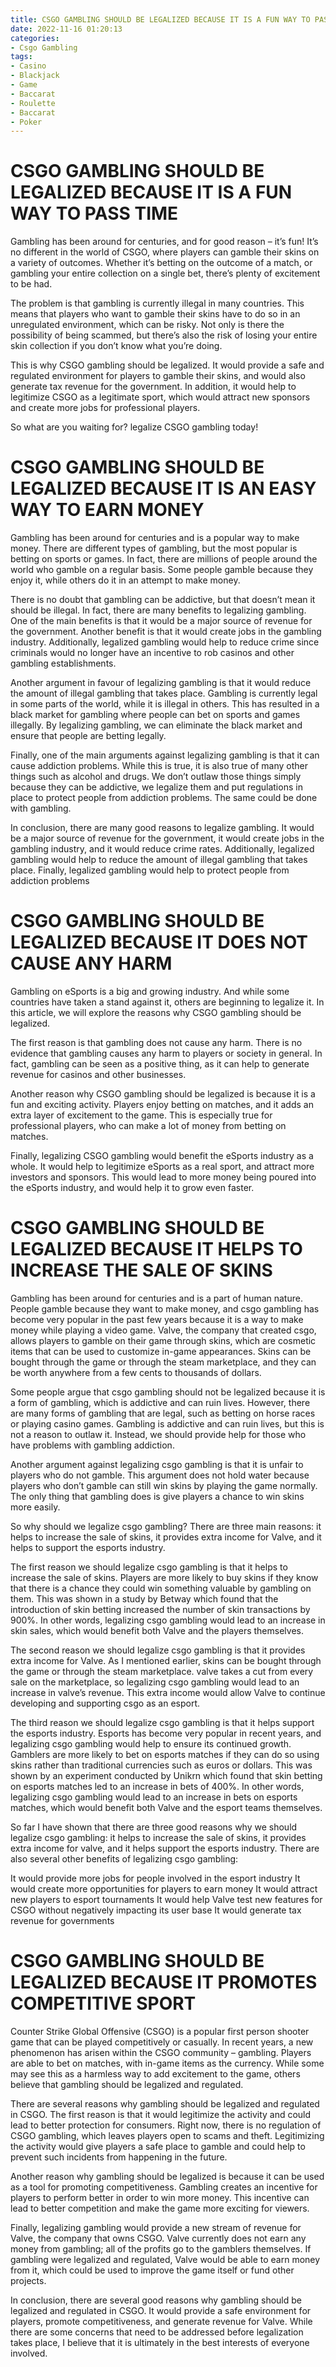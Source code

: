 ```yaml
---
title: CSGO GAMBLING SHOULD BE LEGALIZED BECAUSE IT IS A FUN WAY TO PASS TIME
date: 2022-11-16 01:20:13
categories:
- Csgo Gambling
tags:
- Casino
- Blackjack
- Game
- Baccarat
- Roulette
- Baccarat
- Poker
---
```



#  CSGO GAMBLING SHOULD BE LEGALIZED BECAUSE IT IS A FUN WAY TO PASS TIME

Gambling has been around for centuries, and for good reason – it’s fun! It’s no different in the world of CSGO, where players can gamble their skins on a variety of outcomes. Whether it’s betting on the outcome of a match, or gambling your entire collection on a single bet, there’s plenty of excitement to be had.

The problem is that gambling is currently illegal in many countries. This means that players who want to gamble their skins have to do so in an unregulated environment, which can be risky. Not only is there the possibility of being scammed, but there’s also the risk of losing your entire skin collection if you don’t know what you’re doing.

This is why CSGO gambling should be legalized. It would provide a safe and regulated environment for players to gamble their skins, and would also generate tax revenue for the government. In addition, it would help to legitimize CSGO as a legitimate sport, which would attract new sponsors and create more jobs for professional players.

So what are you waiting for? legalize CSGO gambling today!

#  CSGO GAMBLING SHOULD BE LEGALIZED BECAUSE IT IS AN EASY WAY TO EARN MONEY


Gambling has been around for centuries and is a popular way to make money. There are different types of gambling, but the most popular is betting on sports or games. In fact, there are millions of people around the world who gamble on a regular basis. Some people gamble because they enjoy it, while others do it in an attempt to make money.

There is no doubt that gambling can be addictive, but that doesn’t mean it should be illegal. In fact, there are many benefits to legalizing gambling. One of the main benefits is that it would be a major source of revenue for the government. Another benefit is that it would create jobs in the gambling industry. Additionally, legalized gambling would help to reduce crime since criminals would no longer have an incentive to rob casinos and other gambling establishments.

Another argument in favour of legalizing gambling is that it would reduce the amount of illegal gambling that takes place. Gambling is currently legal in some parts of the world, while it is illegal in others. This has resulted in a black market for gambling where people can bet on sports and games illegally. By legalizing gambling, we can eliminate the black market and ensure that people are betting legally.

Finally, one of the main arguments against legalizing gambling is that it can cause addiction problems. While this is true, it is also true of many other things such as alcohol and drugs. We don’t outlaw those things simply because they can be addictive, we legalize them and put regulations in place to protect people from addiction problems. The same could be done with gambling.

In conclusion, there are many good reasons to legalize gambling. It would be a major source of revenue for the government, it would create jobs in the gambling industry, and it would reduce crime rates. Additionally, legalized gambling would help to reduce the amount of illegal gambling that takes place. Finally, legalized gambling would help to protect people from addiction problems

#  CSGO GAMBLING SHOULD BE LEGALIZED BECAUSE IT DOES NOT CAUSE ANY HARM

Gambling on eSports is a big and growing industry. And while some countries have taken a stand against it, others are beginning to legalize it. In this article, we will explore the reasons why CSGO gambling should be legalized.

The first reason is that gambling does not cause any harm. There is no evidence that gambling causes any harm to players or society in general. In fact, gambling can be seen as a positive thing, as it can help to generate revenue for casinos and other businesses.

Another reason why CSGO gambling should be legalized is because it is a fun and exciting activity. Players enjoy betting on matches, and it adds an extra layer of excitement to the game. This is especially true for professional players, who can make a lot of money from betting on matches.

Finally, legalizing CSGO gambling would benefit the eSports industry as a whole. It would help to legitimize eSports as a real sport, and attract more investors and sponsors. This would lead to more money being poured into the eSports industry, and would help it to grow even faster.

#  CSGO GAMBLING SHOULD BE LEGALIZED BECAUSE IT HELPS TO INCREASE THE SALE OF SKINS

Gambling has been around for centuries and is a part of human nature. People gamble because they want to make money, and csgo gambling has become very popular in the past few years because it is a way to make money while playing a video game. Valve, the company that created csgo, allows players to gamble on their game through skins, which are cosmetic items that can be used to customize in-game appearances. Skins can be bought through the game or through the steam marketplace, and they can be worth anywhere from a few cents to thousands of dollars.

Some people argue that csgo gambling should not be legalized because it is a form of gambling, which is addictive and can ruin lives. However, there are many forms of gambling that are legal, such as betting on horse races or playing casino games. Gambling is addictive and can ruin lives, but this is not a reason to outlaw it. Instead, we should provide help for those who have problems with gambling addiction.

Another argument against legalizing csgo gambling is that it is unfair to players who do not gamble. This argument does not hold water because players who don’t gamble can still win skins by playing the game normally. The only thing that gambling does is give players a chance to win skins more easily.

So why should we legalize csgo gambling? There are three main reasons: it helps to increase the sale of skins, it provides extra income for Valve, and it helps to support the esports industry.

The first reason we should legalize csgo gambling is that it helps to increase the sale of skins. Players are more likely to buy skins if they know that there is a chance they could win something valuable by gambling on them. This was shown in a study by Betway which found that the introduction of skin betting increased the number of skin transactions by 900%. In other words, legalizing csgo gambling would lead to an increase in skin sales, which would benefit both Valve and the players themselves.

The second reason we should legalize csgo gambling is that it provides extra income for Valve. As I mentioned earlier, skins can be bought through the game or through the steam marketplace. valve takes a cut from every sale on the marketplace, so legalizing csgo gambling would lead to an increase in valve’s revenue. This extra income would allow Valve to continue developing and supporting csgo as an esport.

The third reason we should legalize csgo gambling is that it helps support the esports industry. Esports has become very popular in recent years, and legalizing csgo gambling would help to ensure its continued growth. Gamblers are more likely to bet on esports matches if they can do so using skins rather than traditional currencies such as euros or dollars. This was shown by an experiment conducted by Unikrn which found that skin betting on esports matches led to an increase in bets of 400%. In other words, legalizing csgo gambling would lead to an increase in bets on esports matches, which would benefit both Valve and the esport teams themselves.

So far I have shown that there are three good reasons why we should legalize csgo gambling: it helps to increase the sale of skins, it provides extra income for valve, and it helps support the esports industry. There are also several other benefits of legalizing csgo gambling:

It would provide more jobs for people involved in the esport industry It would create more opportunities for players to earn money It would attract new players to esport tournaments It would help Valve test new features for CSGO without negatively impacting its user base It would generate tax revenue for governments

#  CSGO GAMBLING SHOULD BE LEGALIZED BECAUSE IT PROMOTES COMPETITIVE SPORT

Counter Strike Global Offensive (CSGO) is a popular first person shooter game that can be played competitively or casually. In recent years, a new phenomenon has arisen within the CSGO community – gambling. Players are able to bet on matches, with in-game items as the currency. While some may see this as a harmless way to add excitement to the game, others believe that gambling should be legalized and regulated.

There are several reasons why gambling should be legalized and regulated in CSGO. The first reason is that it would legitimize the activity and could lead to better protection for consumers. Right now, there is no regulation of CSGO gambling, which leaves players open to scams and theft. Legitimizing the activity would give players a safe place to gamble and could help to prevent such incidents from happening in the future.

Another reason why gambling should be legalized is because it can be used as a tool for promoting competitiveness. Gambling creates an incentive for players to perform better in order to win more money. This incentive can lead to better competition and make the game more exciting for viewers.

Finally, legalizing gambling would provide a new stream of revenue for Valve, the company that owns CSGO. Valve currently does not earn any money from gambling; all of the profits go to the gamblers themselves. If gambling were legalized and regulated, Valve would be able to earn money from it, which could be used to improve the game itself or fund other projects.

In conclusion, there are several good reasons why gambling should be legalized and regulated in CSGO. It would provide a safe environment for players, promote competitiveness, and generate revenue for Valve. While there are some concerns that need to be addressed before legalization takes place, I believe that it is ultimately in the best interests of everyone involved.